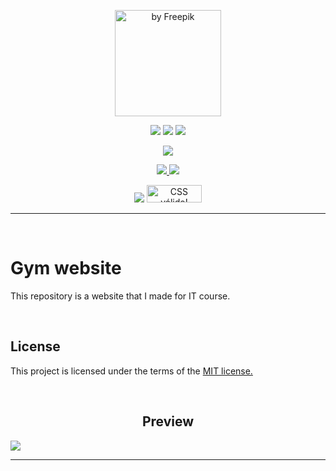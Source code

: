<p align="center">
  <img width="170px" height="170px" src="https://user-images.githubusercontent.com/73148019/134038463-9838f13e-932e-4038-acfa-fe4aedd7ad05.png" title="by Freepik">
</p>

<p align="center">
  <img src="https://img.shields.io/badge/HTML5-E34F26?style=for-the-badge&logo=html5&logoColor=white">
  <img src="https://img.shields.io/badge/CSS3-1572B6?style=for-the-badge&logo=css3&logoColor=white">
  <img src="https://img.shields.io/badge/JavaScript-323330?style=for-the-badge&logo=javascript&logoColor=F7DF1E">
</p>

<p align="center">
  <img src="https://img.shields.io/badge/Visual_Studio_Code-0078D4?style=for-the-badge&logo=visual%20studio%20code&logoColor=white">
</p>

<p align="center">
  <a href="https://github.com/arriaoedu123/gym-website/blob/main/LICENSE">
  <img src="https://img.shields.io/badge/license-MIT-yellow?style=for-the-badge"/>
  </a>
  <a href="https://arriaoedu123.github.io/gym-website/">
  <img src="https://img.shields.io/website?style=for-the-badge&url=https%3A%2F%2Farriaoedu123.github.io%2Fgym-website%2F"/>
  </a>
</p>

<p align="center">
  <img src="https://img.shields.io/w3c-validation/html?style=for-the-badge&targetUrl=https%3A%2F%2Farriaoedu123.github.io%2Fgym-website%2F"/>
  <a href="http://jigsaw.w3.org/css-validator/check/referer">
    <img style="border:0;width:88px;height:28px"
        src="http://jigsaw.w3.org/css-validator/images/vcss-blue"
        alt="CSS válido!" />
  </a>
  
***
 
<br>

# Gym website

This repository is a website that I made for IT course.

<br>
  
## License

This project is licensed under the terms of the <a href="https://github.com/arriaoedu123/gym-website/blob/main/LICENSE">MIT license.</a>

<br>
  
<h2 align="center">Preview</h2>
  
<img src="https://user-images.githubusercontent.com/73148019/134264226-112712d4-2cbc-4569-ab2c-b96bfe230e81.png">
  
<br>
  
***

